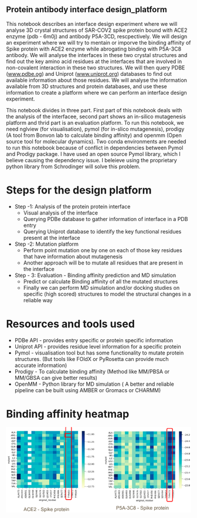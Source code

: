 ## Protein antibody interface design_platform

This notebook describes an interface design experiment where we will analyse 3D crystal structures of SAR-COV2 spike protein bound with ACE2 enzyme (pdb - 6m0j) and antibody P5A-3CD, rescpectively. We will design an experiment where we will try to mentain or imporve the binding affinity of Spike protein with ACE2 enzyme while abrogating binding with P5A-3C8 antibody. We will analyse the interfaces in these two crystal structures and find out the key amino acid residues at the interfaces that are involved in non-covalent interaction in these two structures. We will then query PDBE (www.pdbe.og) and Uniprot (www.uniprot.org) databases to find out available information about those residues. We will analyse the information available from 3D structures and protein databases, and use these information to create a platform where we can perform an interface design experiment.

This notebook divides in three part. First part of this notebook deals with the analysis of the interfacee, second part shows an in-silico mutagenesis platform and thrid part is an evaluation platform. To run this notebook, we need nglview (for visualisation), pymol (for in-slico mutagenesis), prodigy (A tool from Bonvon lab to calculate binding affinity) and openmm (Open source tool for molecular dynamics). Two conda environments are needed to run this notebook because of conflict in dependencies between Pymol and Prodigy package. I have used an open source Pymol library, which I believe causing the dependency issue. I beleieve using the proprietary python library from Schrodinger will solve this problem.

# Steps for the design platform
- Step -1: Analysis of the protein protein interface
    - Visual analysis of the interface
    - Querying PDBe database to gather information of interface in a PDB entry
    - Querying Uniprot database to identify the key functional residues present at the interface
- Step -2: Mutation platform
    - Perform point mutation one by one on each of those key residues that have information about mutagenesis
    - Another approach will be to mutate all residues that are present in the interface
- Step - 3: Evaluation - Binding affinity prediction and MD simulation
    - Predict or calculate Binding affinity of all the mutated structures
    - Finally we can perform MD simulation and/or docking studies on specific (high scored) structures to model the structural changes in a reliable way
# Resources and tools used
- PDBe API - provides entry specific or protein specific information
- Uniprot API - provides residue level information for a specific protein
- Pymol - visualisation tool but has some functionality to mutate protein
structures. (But tools like FOldX or PyRosetta can provide much accurate information)
- Prodigy - To calculate binding affinity (Method like MM/PBSA or MM/GBSA can give better results)
- OpenMM - Python library for MD simulation ( A better and reliable pipeline can be built using AMBER or Gromacs or CHARMM)

# Binding affinity heatmap
![heatmap](heatmap.PNG)






